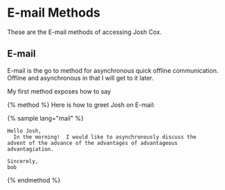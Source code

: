 # E-mail Methods

These are the E-mail methods of accessing Josh Cox.

## E-mail

E-mail is the go to method for asynchronous quick offline communication.
Offline and asynchronous in that I will get to it later.

My first method exposes how to say

{% method %}
Here is how to greet Josh on E-mail:


{% sample lang="mail" %}
```mail
Hello Josh,
  In the morning!  I would like to asynchronously discuss the
advent of the advance of the advantages of advantageous advantagiation.

Sincerely,
bob
```
{% endmethod %}
